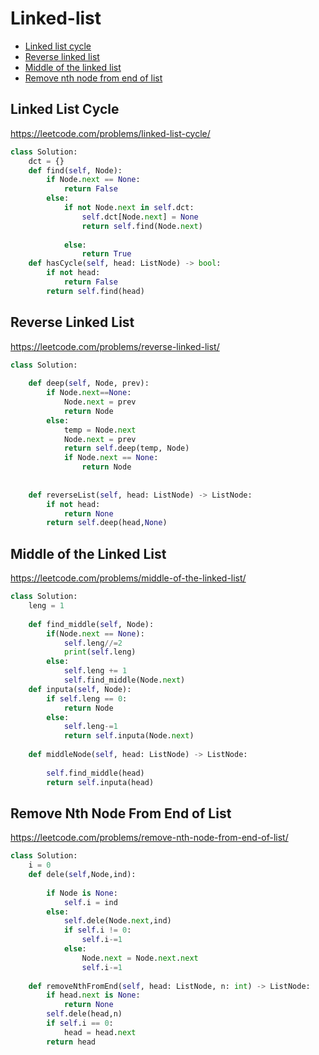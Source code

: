 # Linked-list

+ [Linked list cycle](#linked-list-cycle)
+ [Reverse linked list](#reverse-linked-list)
+ [Middle of the linked list](#middle-of-the-linked-list)
+ [Remove nth node from end of list](#remove-nth-node-from-end-of-list)

## Linked List Cycle

https://leetcode.com/problems/linked-list-cycle/

```python
class Solution:
    dct = {}
    def find(self, Node):
        if Node.next == None:
            return False
        else:
            if not Node.next in self.dct:
                self.dct[Node.next] = None
                return self.find(Node.next)
                
            else:
                return True
    def hasCycle(self, head: ListNode) -> bool:
        if not head:
            return False
        return self.find(head)
```

## Reverse Linked List

https://leetcode.com/problems/reverse-linked-list/

```python
class Solution:
    
    def deep(self, Node, prev):
        if Node.next==None:
            Node.next = prev
            return Node
        else:
            temp = Node.next
            Node.next = prev
            return self.deep(temp, Node)
            if Node.next == None:
                return Node
            
        
    def reverseList(self, head: ListNode) -> ListNode:
        if not head:
            return None
        return self.deep(head,None)
```

## Middle of the Linked List

https://leetcode.com/problems/middle-of-the-linked-list/

```python
class Solution:
    leng = 1
    
    def find_middle(self, Node):
        if(Node.next == None):
            self.leng//=2
            print(self.leng)
        else:
            self.leng += 1
            self.find_middle(Node.next)
    def inputa(self, Node):
        if self.leng == 0:
            return Node
        else:
            self.leng-=1
            return self.inputa(Node.next)
    
    def middleNode(self, head: ListNode) -> ListNode:
        
        self.find_middle(head)
        return self.inputa(head)
```

## Remove Nth Node From End of List

https://leetcode.com/problems/remove-nth-node-from-end-of-list/

```python
class Solution:
    i = 0
    def dele(self,Node,ind):
        
        if Node is None:
            self.i = ind
        else:
            self.dele(Node.next,ind)
            if self.i != 0:
                self.i-=1
            else:
                Node.next = Node.next.next
                self.i-=1
    
    def removeNthFromEnd(self, head: ListNode, n: int) -> ListNode:
        if head.next is None:
            return None
        self.dele(head,n)
        if self.i == 0:
            head = head.next
        return head
```

